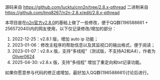 源码来自 https://github.com/lucktu/cnn2n/tree/2.8.x-pthread
二进制来自 https://github.com/lmq8267/n2n-2.8.x/edit/2.8.x-pthread

本项目是在[n2n官方v2.8.0](https://github.com/ntop/n2n/tree/2.8-stable)的基础上做了一些修改，便于QQ群(196588661 + 256572040)内的网友使用，以下仅记录修改/增加的部分：

1. 2022-12-25：v2.8.1 版，增加 auto ip 功能；
2. 2023-01-06：修改主程序的帮助信息以及其监视口的输出格式，便于阅读；
3. 2023-01-07：v2.8.x 版，支持“多线程”（测试版，不支持A2和A4），作者为 [Oliver0624](https://github.com/Oliver0624)
4. 2025-04-30: v2.8.x 版，支持“多线程” 增加了重定向和txt记录功能。

如果你愿意参与代码的修正或增加，最好加入QQ群(196588661)讨论后进行。
